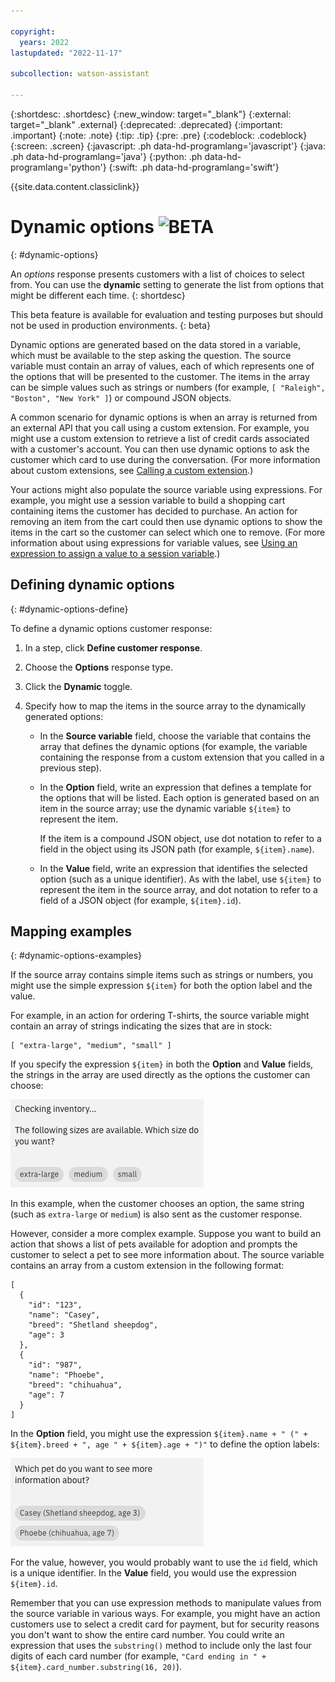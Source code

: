 ```yaml
---

copyright:
  years: 2022
lastupdated: "2022-11-17"

subcollection: watson-assistant

---
```


{:shortdesc: .shortdesc}
{:new_window: target="_blank"}
{:external: target="_blank" .external}
{:deprecated: .deprecated}
{:important: .important}
{:note: .note}
{:tip: .tip}
{:pre: .pre}
{:codeblock: .codeblock}
{:screen: .screen}
{:javascript: .ph data-hd-programlang='javascript'}
{:java: .ph data-hd-programlang='java'}
{:python: .ph data-hd-programlang='python'}
{:swift: .ph data-hd-programlang='swift'}

{{site.data.content.classiclink}}

# Dynamic options ![BETA](images/beta.png)
{: #dynamic-options}

An *options* response presents customers with a list of choices to select from. You can use the **dynamic** setting to generate the list from options that might be different each time.
{: shortdesc}

This beta feature is available for evaluation and testing purposes but should not be used in production environments.
{: beta}

Dynamic options are generated based on the data stored in a variable, which must be available to the step asking the question. The source variable must contain an array of values, each of which represents one of the options that will be presented to the customer. The items in the array can be simple values such as strings or numbers (for example, `[ "Raleigh", "Boston", "New York" ]`) or compound JSON objects.

A common scenario for dynamic options is when an array is returned from an external API that you call using a custom extension. For example, you might use a custom extension to retrieve a list of credit cards associated with a customer's account. You can then use dynamic options to ask the customer which card to use during the conversation. (For more information about custom extensions, see [Calling a custom extension](/docs/watson-assistant?topic=watson-assistant-call-extension).)

Your actions might also populate the source variable using expressions. For example, you might use a session variable to build a shopping cart containing items the customer has decided to purchase. An action for removing an item from the cart could then use dynamic options to show the items in the cart so the customer can select which one to remove. (For more information about using expressions for variable values, see [Using an expression to assign a value to a session variable](/docs/watson-assistant?topic=watson-assistant-expressions#expression-variable).)

## Defining dynamic options
{: #dynamic-options-define}

To define a dynamic options customer response:

1. In a step, click **Define customer response**.

1. Choose the **Options** response type.

1. Click the **Dynamic** toggle.

1. Specify how to map the items in the source array to the dynamically generated options:

    - In the **Source variable** field, choose the variable that contains the array that defines the dynamic options (for example, the variable containing the response from a custom extension that you called in a previous step).

    - In the **Option** field, write an expression that defines a template for the options that will be listed. Each option is generated based on an item in the source array; use the dynamic variable `${item}` to represent the item.

        If the item is a compound JSON object, use dot notation to refer to a field in the object using its JSON path (for example, `${item}.name`).

    - In the **Value** field, write an expression that identifies the selected option (such as a unique identifier). As with the label, use `${item}` to represent the item in the source array, and dot notation to refer to a field of a JSON object (for example, `${item}.id`).

## Mapping examples
{: #dynamic-options-examples}

If the source array contains simple items such as strings or numbers, you might use the simple expression `${item}` for both the option label and the value.

For example, in an action for ordering T-shirts, the source variable might contain an array of strings indicating the sizes that are in stock:

```text
[ "extra-large", "medium", "small" ]
```

If you specify the expression `${item}` in both the **Option** and **Value** fields, the strings in the array are used directly as the options the customer can choose:

![label](images/dynamic-options-simple-example.png)

In this example, when the customer chooses an option, the same string (such as `extra-large` or `medium`) is also sent as the customer response.

However, consider a more complex example. Suppose you want to build an action that shows a list of pets available for adoption and prompts the customer to select a pet to see more information about. The source variable contains an array from a custom extension in the following format:

```text
[
  {
    "id": "123",
    "name": "Casey",
    "breed": "Shetland sheepdog",
    "age": 3
  },
  {
    "id": "987",
    "name": "Phoebe",
    "breed": "chihuahua",
    "age": 7
  }
]
```

In the **Option** field, you might use the expression `${item}.name + " (" + ${item}.breed + ", age " + ${item}.age + ")"` to define the option labels:

![label](images/dynamic-options-complex-example.png)

For the value, however, you would probably want to use the `id` field, which is a unique identifier. In the **Value** field, you would use the expression `${item}.id`.

Remember that you can use expression methods to manipulate values from the source variable in various ways. For example, you might have an action customers use to select a credit card for payment, but for security reasons you don't want to show the entire card number. You could write an expression that uses the `substring()` method to include only the last four digits of each card number (for example, `"Card ending in " + ${item}.card_number.substring(16, 20)`).

